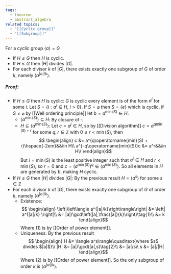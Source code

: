 ```yaml
---
tags:
  - theorem
  - abstract_algebra
related topics:
  - "[[Cyclic group]]"
  - "[[Subgroup]]"
---
```

For a cyclic group $\langle a \rangle = G$
- If $H\leq G$ then $H$ is cyclic.
- If $H\leq G$ then $|H|$ divides $|G|$.
- For each divisor $k$ of $|G|$, there exists exactly one subgroup of $G$ of order $k$, namely $\langle a^{|a|/k}\rangle$.
##### Proof:
- If $H\leq G$ then $H$ is cyclic:
	$G$ is cyclic every element is of the form $a^i$ for some $i$. Let $S=\{i:a^i \in H,\ i>0\}$. If $S=\varnothing$ then $S=\{e\}$ which is cyclic, if $S\neq \varnothing$ by [[Well ordering principle]] let $b=a^{\operatorname{min}(S)}\in H$.
	- $\langle a^{\operatorname{min}(S)} \rangle \subseteq H$:
		By closure of $\cdot$.
	- $H\subseteq \langle a^{\operatorname{min}(S)}\rangle$:
		Let $c=a^j\in H$, so by [[Division algorithm]] $c=a^{q\operatorname{min}(S) + r}$ for some $q,r\in \mathbb{Z}$ with $0\leq r<\operatorname{min}(S)$, then$$
	\begin{align}
		c &= a^{q\operatorname{min}(S) + r}\hspace{-2em}&&\in H\\
		a^{-q\operatorname{min}(S)}c &= a^r&&\in H\\
	\end{align}$$But $i=\min(S)$ is the least positive integer such that $a^i \in H$ and $r<\min(S)$, so $r=0$ and $c=\left(a^{\min(S)}\right)^q\in \langle a^{\operatorname{min}(S)}\rangle$. So all elements in $H$ are generated by $b$, making $H$ cyclic.
- If $H\leq G$ then $|H|$ divides $|G|$:
	By the previous result $H=\langle a^s\rangle$ for some $s\in\mathbb{Z}$
- For each divisor $k$ of $|G|$, there exists exactly one subgroup of $G$ of order $k$, namely $\langle a^{|a|/k}\rangle$.
	- Existence:$$
		\begin{align}
			\left|\left\langle a^{|a|/k}\right\rangle\right|
				&= \left| a^{|a|/k} \right|\\
				&= |a|/\gcd\left(|a|,\frac{|a|}{k}\right)\tag{1}\\
				&= k
		\end{align}$$
		Where $(1)$ is by [[Order of power element]]. 
	- Uniqueness:
		By the previous result$$
		\begin{align}
			H &= \langle a^s\rangle\quad\text{where $s$ divides $|a|$}\\
			|H| &= |a|/\gcd(|a|,s)\tag{2}\\
				&= |a|/s\\
			s &= |a|/|H|
		\end{align}$$Where $(2)$ is by [[Order of power element]]. So the only subgroup of order $k$ is $\langle a^{|a|/k}\rangle$.